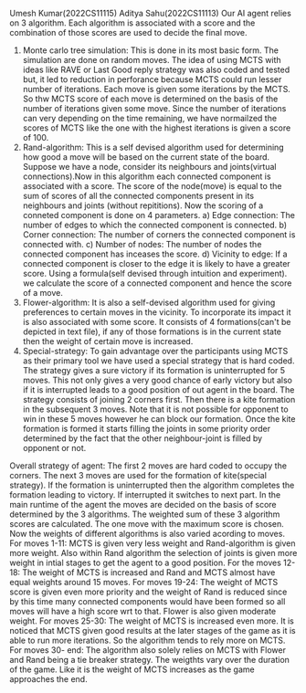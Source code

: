 Umesh Kumar(2022CS11115)
Aditya Sahu(2022CS11113)
Our AI agent relies on 3 algorithm. Each algorithm is associated with a score and the combination of those scores are used to decide the 
final move.
1) Monte carlo tree simulation: This is done in its most basic form. The simulation are done on random moves. The idea of using MCTS with 
ideas like RAVE or Last Good reply strategy was also coded and tested but, it led to reduction in perforance because MCTS could run lesser 
number of iterations. 
Each move is given some iterations by the MCTS. So thw MCTS score of each move is determined on the basis of the number of iterations given
some move. Since the number of iterations can very depending on the time remaining, we have normailzed the scores of MCTS like the one with
the highest iterations is given a score of 100.
2) Rand-algorithm: This is a self devised algorithm used for determining how good a move will be based on the current state of the board.
Suppose we have a node, consider its neighbours and joints(virtual connections).Now in this algorithm each connected component is associated
with a score. The score of the node(move) is equal to the sum of scores of all the connected components present in its neighbours and joints
(without repititions). Now the scoring of a conneted component is done on 4 parameters.
    a) Edge connection: The number of edges to which the connected component is connected.
    b) Corner connection: The number of corners the connected component is connected with.
    c) Number of nodes: The number of nodes the connected component has inceases the score.
    d) Vicinity to edge: If a connected component is closer to the edge it is likely to have a greater score.
Using a formula(self devised through intuition and experiment). we calculate the score of a connected component and hence the score of a move.
3) Flower-algorithm: It is also a self-devised algorithm used for giving preferences to certain moves in the vicinity. To incorporate its 
impact it is also associated with some score. It consists of 4 formations(can't be depicted in text file), if any of those formations is 
in the current state then the weight of certain move is increased.
4) Special-strategy: To gain advantage over the participants using MCTS as their primary tool we have used a special strategy that is hard coded.
The strategy gives a sure victory if its formation is uninterrupted for 5 moves. This not only gives a very good chance of early victory but
also if it is interrupted leads to a good position of out agent in the board.
The strategy consists of joining 2 corners first. Then there is a kite formation in the subsequent 3 moves. Note that it is not possible for
opponent to win in these 5 moves however he can block our formation. Once the kite formation is formed it starts filling the joints in some
priority order determined by the fact that the other neighbour-joint is filled by opponent or not.

Overall strategy of agent:
The first 2 moves are hard coded to occupy the corners.
The next 3 moves are used for the formation of kite(special strategy). If the formation is uninterrupted then the algorithm completes the formation
leading to victory. If interrupted it switches to next part.
In the main runtime of the agent the moves are decided on the basis of score determined by the 3 algorithms. The weighted sum of these 3 algorithm
scores are calculated. The one move with the maximum score is chosen. Now the weights of different algorithms is also varied acording to moves.
For moves 1-11: MCTS is given very less weight and Rand-algorithm is given more weight. Also within Rand algorithm the selection of joints
is given more weight in intial stages to get the agent to a good position.
For the moves 12-18: The weight of MCTS is increased and Rand and MCTS almost have equal weights around 15 moves.
For moves 19-24: The weight of MCTS score is given even more priority and the weight of Rand is reduced since by this time many connected
components would have been formed so all moves will have a high score wrt to that. Flower is also given moderate weight.
For moves 25-30: The weight of MCTS is increased even more. It is noticed that MCTS given good results at the later stages of the game as 
it is able to run more iterations. So the algorithm tends to rely more on MCTS.
For moves 30- end: The algorithm also solely relies on MCTS with Flower and Rand being a tie breaker strategy. The weigthts vary over the
duration of the game. Like it is the weight of MCTS increases as the game approaches the end.
